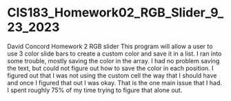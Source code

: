 # CIS183_Homework02_RGB_Slider_9_23_2023
David Concord Homework 2 RGB slider
This program will allow a user to use 3 color slide bars to create a custom color and save it in a list. I ran into some trouble, mostly saving the color in the array. I had no problem saving the text,
but could not figure out how to save the color in each position. I figured out that I was not using the custom cell the way that I should have and once I figured that out I was okay. That is the one main issue that I had. I spent roughly 75% of my time trying
to figure that alone out.
